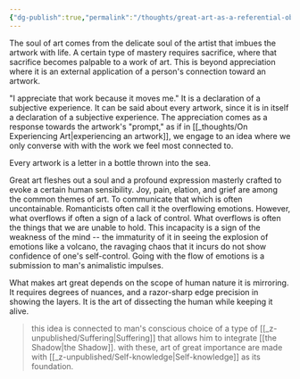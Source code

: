 ```yaml
---
{"dg-publish":true,"permalink":"/thoughts/great-art-as-a-referential-object-towards-human-nature/","tags":["humanity","thoughts"],"noteIcon":""}
---
```


The soul of art comes from the delicate soul of the artist that imbues the artwork with life. A certain type of mastery requires sacrifice, where that sacrifice becomes palpable to a work of art. This is beyond appreciation where it is an external application of a person's connection toward an artwork. 

"I appreciate that work because it moves me." It is a declaration of a subjective experience. It can be said about every artwork, since it is in itself a declaration of a subjective experience. The appreciation comes as a response towards the artwork's "prompt," as if in [[_thoughts/On Experiencing Art\|experiencing an artwork]], we engage to an idea where we only converse with with the work we feel most connected to.

Every artwork is a letter in a bottle thrown into the sea. 

Great art fleshes out a soul and a profound expression masterly crafted to evoke a certain human sensibility. Joy, pain, elation, and grief are among the common themes of art. To communicate that which is often uncontainable. Romanticists often call it the overflowing emotions. However, what overflows if often a sign of a lack of control. What overflows is often the things that we are unable to hold. This incapacity is a sign of the weakness of the mind -- the immaturity of it in seeing the explosion of emotions like a volcano, the ravaging chaos that it incurs do not show confidence of one's self-control. Going with the flow of emotions is a submission to man's animalistic impulses. 

What makes art great depends on the scope of human nature it is mirroring. It requires degrees of nuances, and a razor-sharp edge precision in showing the layers. It is the art of dissecting the human while keeping it alive.

> this idea is connected to man's conscious choice of a type of [[_z-unpublished/Suffering\|Suffering]] that allows him to integrate [[the Shadow\|the Shadow]]. with these, art of great importance are made with [[_z-unpublished/Self-knowledge\|Self-knowledge]] as its foundation.